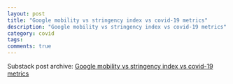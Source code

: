 ```yaml
---
layout: post
title: "Google mobility vs stringency index vs covid-19 metrics"
description: "Google mobility vs stringency index vs covid-19 metrics"
category: covid
tags: 
comments: true
---
```


Substack post archive: [Google mobility vs stringency index vs covid-19 metrics](https://godlak.substack.com/p/google-mobility-vs-stringency-index)
